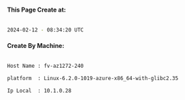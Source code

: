 
   
#### This Page Create at:

```bash

2024-02-12 - 08:34:20 UTC

```

#### Create By Machine:

```bash

Host Name : fv-az1272-240

platform  : Linux-6.2.0-1019-azure-x86_64-with-glibc2.35

Ip Local  : 10.1.0.28

```

